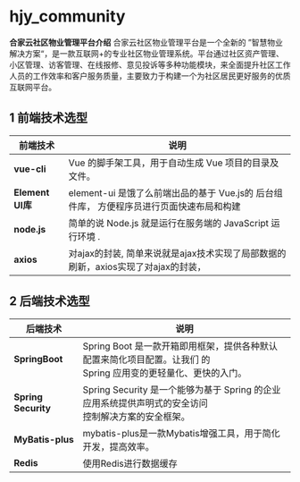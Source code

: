 # hjy_community
**合家云社区物业管理平台介绍**
合家云社区物业管理平台是一个全新的 ”智慧物业解决方案“，是一款互联网+的专业社区物业管理系统。平台通过社区资产管理、小区管理、访客管理、在线报修、意见投诉等多种功能模块，来全面提升社区工作人员的工作效率和客户服务质量，主要致力于构建一个为社区居民更好服务的优质互联网平台。
## 1 前端技术选型

| 前端技术         | 说明                                                         |
| ---------------- | ------------------------------------------------------------ |
| **vue-cli**      | Vue 的脚手架工具，用于自动生成 Vue 项目的目录及文件。        |
| **Element UI库** | element-ui 是饿了么前端出品的基于 Vue.js的 后台组件库， 方便程序员进行页面快速布局和构建 |
| **node.js**      | 简单的说 Node.js 就是运行在服务端的 JavaScript 运行环境 .    |
| **axios**        | 对ajax的封装, 简单来说就是ajax技术实现了局部数据的刷新，axios实现了对ajax的封装， |

## 2 后端技术选型

| 后端技术            | 说明                                                         |
| ------------------- | ------------------------------------------------------------ |
| **SpringBoot**      | Spring Boot 是一款开箱即用框架，提供各种默认配置来简化项目配置。让我们 的<br /> Spring 应用变的更轻量化、更快的入门。 |
| **Spring Security** | Spring Security 是一个能够为基于 Spring 的企业应用系统提供声明式的安全访问<br />控制解决方案的安全框架。 |
| **MyBatis-plus**    | mybatis-plus是一款Mybatis增强工具，用于简化开发，提高效率。  |
| **Redis**           | 使用Redis进行数据缓存                                        |
